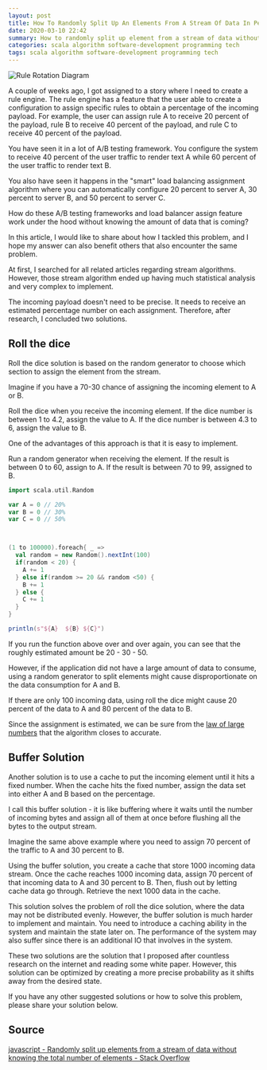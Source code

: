 ```yaml
---
layout: post
title: How To Randomly Split Up An Elements From A Stream Of Data In Percentage
date: 2020-03-10 22:42
summary: How to randomly split up element from a stream of data without knowing the total amount of it?
categories: scala algorithm software-development programming tech
tags: scala algorithm software-development programming tech
---
```


<img src="{{site.baseurl}}/images/how-to-randomly-split-up-an-elements-from-a-stream-of-data-in-percentage/Rule Rotation Diagram.png" alt="Rule Rotation Diagram">

A couple of weeks ago, I got assigned to a story where I need to create a rule engine. The rule engine has a feature that the user able to create a configuration to assign specific rules to obtain a percentage of the incoming payload. For example, the user can assign rule A to receive 20 percent of the payload, rule B to receive 40 percent of the payload, and rule C to receive 40 percent of the payload.

You have seen it in a lot of A/B testing framework.  You configure the system to receive 40 percent of the user traffic to render text A while 60 percent of the user traffic to render text B. 

You also have seen it happens in the "smart" load balancing assignment algorithm where you can automatically configure 20 percent to server A, 30 percent to server B, and 50 percent to server C. 

How do these A/B testing frameworks and load balancer assign feature work under the hood without knowing the amount of data that is coming?

In this article, I would like to share about how I tackled this problem, and I hope my answer can also benefit others that also encounter the same problem.

At first, I searched for all related articles regarding stream algorithms. However, those stream algorithm ended up having much statistical analysis and very complex to implement. 

The incoming payload doesn't need to be precise. It needs to receive an estimated percentage number on each assignment. Therefore, after research, I concluded two solutions.

## Roll the dice
Roll the dice solution is based on the random generator to choose which section to assign the element from the stream. 

Imagine if you have a 70-30 chance of assigning the incoming element to A or B. 

Roll the dice when you receive the incoming element. If the dice number is between 1 to 4.2, assign the value to A. If the dice number is between 4.3 to 6, assign the value to B.

One of the advantages of this approach is that it is easy to implement.

Run a random generator when receiving the element. If the result is between 0 to 60, assign to A. If the result is between 70 to 99, assigned to B.

```scala
import scala.util.Random

var A = 0 // 20%
var B = 0 // 30%
var C = 0 // 50%



(1 to 100000).foreach{ _ =>
  val random = new Random().nextInt(100)
  if(random < 20) {
    A += 1
  } else if(random >= 20 && random <50) {
    B += 1
  } else {
    C += 1
  }
}

println(s"${A}  ${B} ${C}")
```

If you run the function above over and over again, you can see that the roughly estimated amount be 20 - 30 - 50.

However, if the application did not have a large amount of data to consume, using a random generator to split elements might cause disproportionate on the data consumption for A and B. 

If there are only 100 incoming data, using roll the dice might cause 20 percent of the data to A and 80 percent of the data to B.

Since the assignment is estimated, we can be sure from the <a href="https://en.wikipedia.org/wiki/Law_of_large_numbers" target="_blank">law of large numbers</a> that the algorithm closes to accurate.


## Buffer Solution
Another solution is to use a cache to put the incoming element until it hits a fixed number. When the cache hits the fixed number, assign the data set into either A and B based on the percentage.

I call this buffer solution - it is like buffering where it waits until the number of incoming bytes and assign all of them at once before flushing all the bytes to the output stream. 

Imagine the same above example where you need to assign 70 percent of the traffic to A and 30 percent to B. 

Using the buffer solution, you create a cache that store 1000 incoming data stream. Once the cache reaches 1000 incoming data, assign 70 percent of that incoming data to A and 30 percent to B. Then, flush out by letting cache data go through. Retrieve the next 1000 data in the cache.

This solution solves the problem of roll the dice solution, where the data may not be distributed evenly. However, the buffer solution is much harder to implement and maintain. You need to introduce a caching ability in the system and maintain the state later on. The performance of the system may also suffer since there is an additional IO that involves in the system.

These two solutions are the solution that I proposed after countless research on the internet and reading some white paper. However, this solution can be optimized by creating a more precise probability as it shifts away from the desired state.

If you have any other suggested solutions or how to solve this problem, please share your solution below.


## Source
[javascript - Randomly split up elements from a stream of data without knowing the total number of elements - Stack Overflow](https://stackoverflow.com/questions/57482822/randomly-split-up-elements-from-a-stream-of-data-without-knowing-the-total-numbe)
